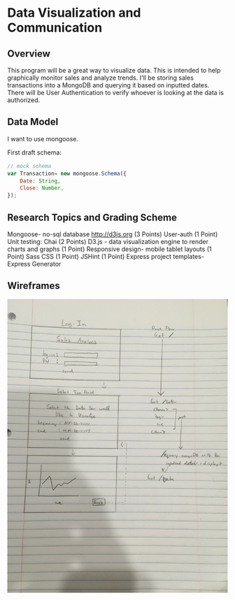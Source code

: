# Data Visualization and Communication


## Overview
This program will be a great way to visualize data. This is intended to help graphically monitor sales and analyze trends. I'll be storing sales transactions into a MongoDB and querying it based on inputted dates. There will be User Authentication to verify whoever is looking at the data is authorized.

## Data Model

I want to use mongoose.


First draft schema:

```javascript
// mock schema
var Transaction= new mongoose.Schema({
	Date: String,
	Close: Number,
});

```

## Research Topics and Grading Scheme 
Mongoose- no-sql database http://d3js.org
(3 Points)	User-auth
(1 Point)	Unit testing: Chai
(2 Points)	D3.js - data visualization engine to render charts and graphs
(1 Point)	Responsive design- mobile tablet layouts
(1 Point)	Sass CSS
(1 Point)	JSHint
(1 Point)	Express project templates- Express Generator

## Wireframes

![list create](img/demo.png)

